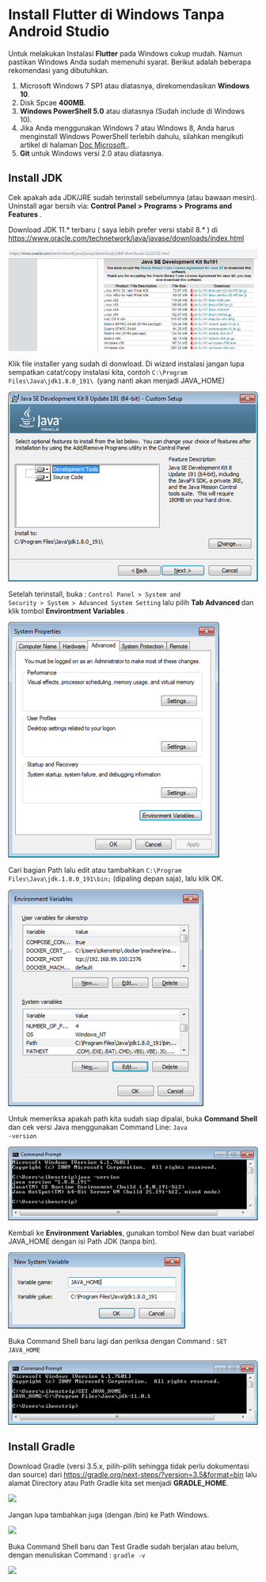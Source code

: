 # Install Flutter di Windows Tanpa Android Studio

Untuk melakukan Instalasi <b>Flutter</b> pada Windows cukup mudah. Namun pastikan Windows Anda sudah memenuhi syarat. Berikut adalah beberapa rekomendasi yang dibutuhkan.

1. Microsoft Windows 7 SP1 atau diatasnya, direkomendasikan <b>Windows 10</b>.
2. Disk Spcae <b>400MB</b>.
3. <b>Windows PowerShell 5.0</b> atau diatasnya (Sudah include di Windows 10).
4. Jika Anda menggunakan Windows 7 atau Windows 8, Anda harus menginstall Windows PowerShell terlebih dahulu, silahkan mengikuti artikel di halaman <a href="https://docs.microsoft.com/en-us/skypeforbusiness/set-up-your-computer-for-windows-powershell/download-and-install-windows-powershell-5-1"> Doc Microsoft </a>.
5. <b> Git </b> untuk Windows versi 2.0 atau diatasnya.

## Install JDK
Cek apakah ada JDK/JRE sudah terinstall sebelumnya (atau bawaan mesin). Uninstall agar bersih via: <b> Control Panel > Programs > Programs and Features </b>.

Download JDK 11.* terbaru ( saya lebih prefer versi stabil 8.* ) di <a href="https://www.oracle.com/technetwork/java/javase/downloads/index.html"> https://www.oracle.com/technetwork/java/javase/downloads/index.html </a>

<img src ="flutter1.png">

Klik file installer yang sudah di donwload. Di wizard instalasi jangan lupa sempatkan catat/copy instalasi kita, contoh <code>C:\Program Files\Java\jdk1.8.0_191\ </code>(yang nanti akan menjadi JAVA_HOME)

<img src="javaJDK.png">

Setelah terinstall, buka : <code>Control Panel > System and Security > System > Advanced System Setting</code> lalu pilih <b> Tab Advanced </b> dan klik tombol <b> Environtment Variables </b>.

<img src ="envi.png">

Cari bagian Path lalu edit atau tambahkan <code>C:\Program Files\Java\jdk.1.8.0_191\bin;</code> (dipaling depan saja), lalu klik OK.

<img src ="path.png">

Untuk memeriksa apakah path kita sudah siap dipalai, buka <b>Command Shell</b> dan cek versi Java menggunakan Command Line: <code>Java -version</code>

<img src = "javaVersion.png">

Kembali ke <b>Environment Variables</b>, gunakan tombol New dan buat variabel JAVA_HOME dengan isi Path JDK (tanpa bin).

<img src = "javaHome.png">

Buka Command Shell baru lagi dan periksa dengan Command : <code>SET JAVA_HOME</code>

<img src ="SetjavaHome.png">

## Install Gradle
Download Gradle (versi 3.5.x, pilih-pilih sehingga tidak perlu dokumentasi dan source) dari <a href="https://gradle.org/next-steps/?version=3.5&format=bin"> https://gradle.org/next-steps/?version=3.5&format=bin </a> lalu alamat Directory atau Path Gradle kita set menjadi <b>GRADLE_HOME</b>.

<img src ="gradle1.png">

Jangan lupa tambahkan juga (dengan /bin) ke Path Windows.

<img src ="gradle2.png">

Buka Command Shell baru dan Test Gradle sudah berjalan atau belum, dengan menuliskan Command : <code>gradle -v</code>

<img src ="gradle3.png">
